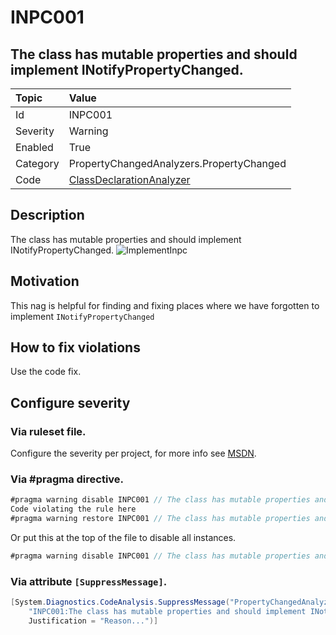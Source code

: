 # INPC001
## The class has mutable properties and should implement INotifyPropertyChanged.

| Topic    | Value
| :--      | :--
| Id       | INPC001
| Severity | Warning
| Enabled  | True
| Category | PropertyChangedAnalyzers.PropertyChanged
| Code     | [ClassDeclarationAnalyzer](https://github.com/DotNetAnalyzers/PropertyChangedAnalyzers/blob/master/PropertyChangedAnalyzers/Analyzers/ClassDeclarationAnalyzer.cs)

## Description

The class has mutable properties and should implement INotifyPropertyChanged.
![ImplementInpc](https://user-images.githubusercontent.com/1640096/63153711-44091880-c00f-11e9-9185-564c52575b4a.gif)

## Motivation

This nag is helpful for finding and fixing places where we have forgotten to implement `INotifyPropertyChanged`

## How to fix violations

Use the code fix.

<!-- start generated config severity -->
## Configure severity

### Via ruleset file.

Configure the severity per project, for more info see [MSDN](https://msdn.microsoft.com/en-us/library/dd264949.aspx).

### Via #pragma directive.
```C#
#pragma warning disable INPC001 // The class has mutable properties and should implement INotifyPropertyChanged.
Code violating the rule here
#pragma warning restore INPC001 // The class has mutable properties and should implement INotifyPropertyChanged.
```

Or put this at the top of the file to disable all instances.
```C#
#pragma warning disable INPC001 // The class has mutable properties and should implement INotifyPropertyChanged.
```

### Via attribute `[SuppressMessage]`.

```C#
[System.Diagnostics.CodeAnalysis.SuppressMessage("PropertyChangedAnalyzers.PropertyChanged", 
    "INPC001:The class has mutable properties and should implement INotifyPropertyChanged.", 
    Justification = "Reason...")]
```
<!-- end generated config severity -->
